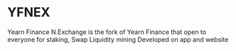 # YFNEX
Yearn Finance N.Exchange is the fork of Yearn Finance 
that open to everyone for staking,
Swap
 Liquidity mining
 Developed on app and website
